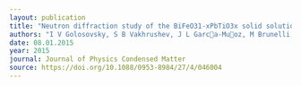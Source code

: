```yaml
---
layout: publication
title: "Neutron diffraction study of the BiFeO31-xPbTiO3x solid solution: Nanostructured multiferroic system."
authors: "I V Golosovsky, S B Vakhrushev, J L Garca-Muoz, M Brunelli, W-M Zhu, Z-G Ye and V Skumryev"
date: 08.01.2015
year: 2015
journal: Journal of Physics Condensed Matter
source: https://doi.org/10.1088/0953-8984/27/4/046004
---
```

